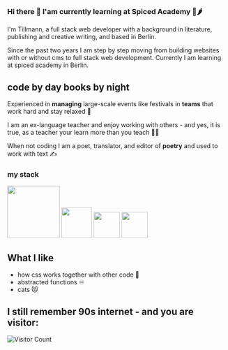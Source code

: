 ### Hi there 👋 I'am currently learning at Spiced Academy 🌿🌶️

I'm Tillmann, a full stack web developer with a background in literature, publishing and creative writing, and based in Berlin. 

Since the past two years I am step by step moving from building websites with or without cms to full stack web development. Currently I am learning at spiced academy in Berlin. 

## code by day books by night

Experienced in **managing** large-scale events like festivals in **teams** that work hard and stay relaxed 🚂

I am an ex-language teacher and enjoy working with others - and yes, it is true, as a teacher your learn more than you teach 👨‍🏫

When not coding I am a poet, translator, and editor of **poetry** and used to work with text ✍️

### my stack

<p float="left">
<img src='https://upload.wikimedia.org/wikipedia/commons/thumb/1/10/CSS3_and_HTML5_logos_and_wordmarks.svg/2560px-CSS3_and_HTML5_logos_and_wordmarks.svg.png' width='120'>
<img src='https://cdn4.iconfinder.com/data/icons/logos-3/600/React.js_logo-512.png' width='70'>
<img src='https://upload.wikimedia.org/wikipedia/commons/6/6a/JavaScript-logo.png' width='60'>
<img src='https://upload.wikimedia.org/wikipedia/commons/thumb/4/4c/Typescript_logo_2020.svg/512px-Typescript_logo_2020.svg.png?20221110153201' width='60'>
</p>

## What I like
- how css works together with other code 🤝
- abstracted functions ♾️
- cats 😻

## I still remember 90s internet - and you are visitor:
![Visitor Count](https://profile-counter.glitch.me/{TS-Severin}/count.svg)
